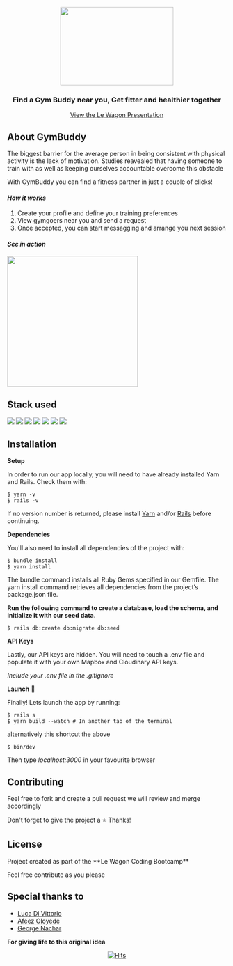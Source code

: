 <p align="center"><img src="https://res.cloudinary.com/detwvcqim/image/upload/v1681588856/GymBuddy_Logo_r0kbdw.png" height=180 width=260 /></p>

<h3 align="center">Find a Gym Buddy near you, Get fitter and healthier together</h3>

<p align="center"><a href="https://www.youtube.com/watch?v=Nd7i4pmckf0&list=PLkbmdtbypn7TaaSLn0twxAxZ1FIiu6PIS&index=16&ab_channel=LeWagon">View the Le Wagon Presentation</a></p>

<h2>About GymBuddy</h2>
<p>The biggest barrier for the average person in being consistent with physical activity is the lack of motivation. Studies reavealed that having someone to train with as well as keeping ourselves accountable overcome this obstacle</p>
<p>With GymBuddy you can find a fitness partner in just a couple of clicks!</p>

*<h4>How it works</h4>*
1. Create your profile and define your training preferences
2. View gymgoers near you and send a request
3. Once accepted, you can start messagging and arrange you next session

*<h4>See in action</h4>*
<img src="https://res.cloudinary.com/detwvcqim/image/upload/v1681667634/gymBuddy_ick8ih.gif" height=300 />

<h2>Stack used</h2>

<a href="https://rubyonrails.org"><img src="https://img.shields.io/badge/Ruby_on_Rails-CC0000?style=for-the-badge&logo=ruby-on-rails&logoColor=white" /></a> <a href="https://developer.mozilla.org/en-US/docs/Web/javascript"><img src="https://img.shields.io/badge/JavaScript-F7DF1E?style=for-the-badge&logo=javascript&logoColor=black"></a> <a href="https://sass-lang.com/"><img src="https://img.shields.io/badge/CSS3-1572B6?style=for-the-badge&logo=css3&logoColor=white" /></a> <a href="https://sass-lang.com/"><img src="https://img.shields.io/badge/Sass-CC6699?style=for-the-badge&logo=sass&logoColor=white" /></a> <a href="https://getbootstrap.com/"><img src="https://img.shields.io/badge/Bootstrap-563D7C?style=for-the-badge&logo=bootstrap&logoColor=white" /></a> <a href="https://stimulus.hotwired.dev/"><img src="https://img.shields.io/badge/-Stimulus-black?style=for-the-badge&logo=stimulus" /></a> <a href="https://www.mapbox.com/"><img src="https://img.shields.io/badge/-Mapbox%20API-blue?style=for-the-badge&logo=mapbox" /></a>

<h2>Installation</h2>
    
**Setup**

In order to run our app locally, you will need to have already installed Yarn and Rails. Check them with:

    $ yarn -v
    $ rails -v
    
If no version number is returned, please install <a href="https://yarnpkg.com/">Yarn</a> and/or <a href="https://rubyonrails.org/">Rails</a> before continuing.

**Dependencies**

You'll also need to install all dependencies of the project with:

    $ bundle install
    $ yarn install
    
The bundle command installs all Ruby Gems specified in our Gemfile. The yarn install command retrieves all dependencies from the project’s package.json file.


**Run the following command to create a database, load the schema, and initialize it with our seed data.**

    $ rails db:create db:migrate db:seed

**API Keys**

Lastly, our API keys are hidden. You will need to touch a .env file and populate it with your own Mapbox and Cloudinary API keys.

*Include your .env file in the .gitignore*

**Launch** 💪

Finally! Lets launch the app by running:

    $ rails s
    $ yarn build --watch # In another tab of the terminal
    
alternatively this shortcut the above

    $ bin/dev
    
    
Then type *localhost:3000* in your favourite browser

<h2>Contributing</h2>

<p>Feel free to fork and create a pull request we will review and merge accordingly</p>
<p>Don't forget to give the project a ⭐️ Thanks!</p>

<h2>License</h2>
<p>Project created as part of the **Le Wagon Coding Bootcamp**</p>
<p>Feel free contribute as you please</p>

<h2>Special thanks to</h2>

  - <a href="https://github.com/Luca-Divit">Luca Di Vittorio</a>
  - <a href="https://github.com/mycodejourney22">Afeez Oloyede</a>
  - <a href="https://github.com/Sikaopa">George Nachar</a>

**For giving life to this original idea**
<p align="center">
<a href="https://hits.sh/github.com/Luca-Divit/gym-buddy/"><img alt="Hits" src="https://hits.sh/github.com/Luca-Divit/gym-buddy.svg?style=plastic&label=Visitors&extraCount=784&color=007ec6"/></a>
</p>
